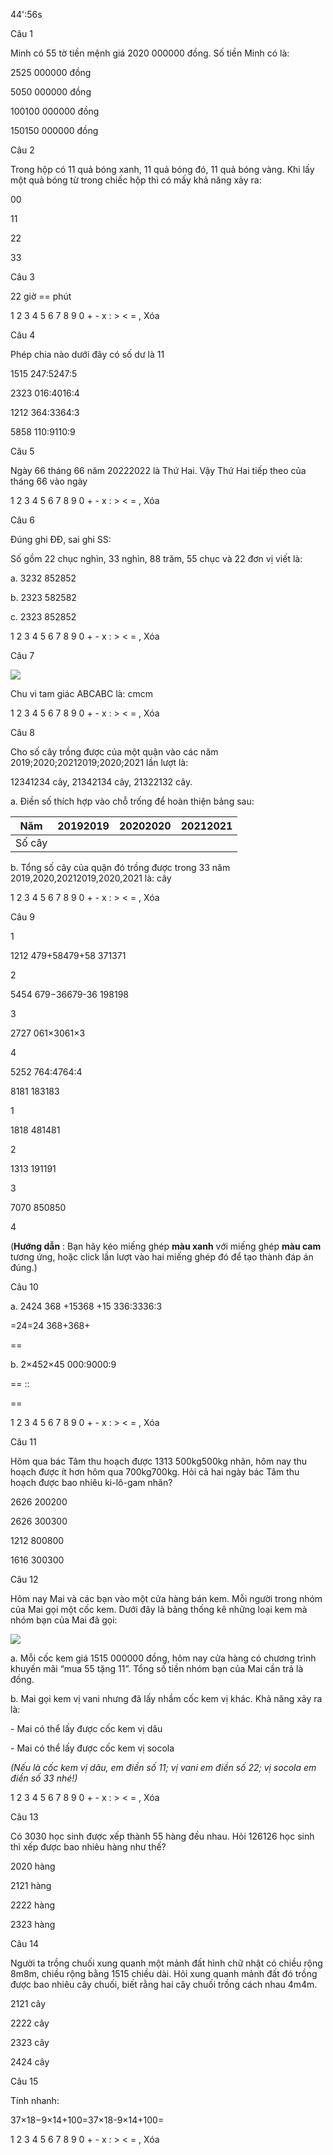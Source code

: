 44':56s

Câu 1

Minh có 55 tờ tiền mệnh giá 2020 000000 đồng. Số tiền Minh có là:

2525 000000 đồng

5050 000000 đồng

100100 000000 đồng

150150 000000 đồng

Câu 2

Trong hộp có 11 quả bóng xanh, 11 quả bóng đó, 11 quả bóng vàng. Khi lấy một quả bóng từ trong chiếc hộp thì có mấy khả năng xảy ra:

00

11

22

33

Câu 3

22 giờ ==  phút

1 2 3 4 5 6 7 8 9 0 + - x : > < = , Xóa

Câu 4

Phép chia nào dưới đây có số dư là 11

1515 247:5247:5

2323 016:4016:4

1212 364:3364:3

5858 110:9110:9

Câu 5

Ngày 66 tháng 66 năm 20222022 là Thứ Hai. Vậy Thứ Hai tiếp theo của tháng 66 vào ngày  

1 2 3 4 5 6 7 8 9 0 + - x : > < = , Xóa

Câu 6

Đúng ghi ĐĐ, sai ghi SS:

Số gồm 22 chục nghìn, 33 nghìn, 88 trăm, 55 chục và 22 đơn vị viết là:

a. 3232 852852  

b. 2323 582582  

c. 2323 852852  

1 2 3 4 5 6 7 8 9 0 + - x : > < = , Xóa

Câu 7

![](https://onthi123.vn/public/uploads/1_318.png)

Chu vi tam giác ABCABC là:  cmcm

1 2 3 4 5 6 7 8 9 0 + - x : > < = , Xóa

Câu 8

Cho số cây trồng được của một quận vào các năm 2019;2020;20212019;2020;2021 lần lượt là:

 12341234 cây, 21342134 cây, 21322132 cây.

a. Điền số thích hợp vào chỗ trống để hoàn thiện bảng sau:

Năm |  20192019 |  20202020 |  20212021  
---|---|---|---  
Số cây |  |  |   
  
b. Tổng số cây của quận đó trồng được trong 33 năm 2019,2020,20212019,2020,2021 là:  cây

1 2 3 4 5 6 7 8 9 0 + - x : > < = , Xóa

Câu 9

1

1212 479+58479+58 371371

2

5454 679−36679-36 198198

3

2727 061×3061×3

4

5252 764:4764:4

8181 183183

1

1818 481481

2

1313 191191

3

7070 850850

4

(**Hướng dẫn** : Bạn hãy kéo miếng ghép **màu xanh** với miếng ghép **màu cam** tương ứng, hoặc click lần lượt vào hai miếng ghép đó để tạo thành đáp án đúng.)

Câu 10

a. 2424 368 +15368 +15 336:3336:3

=24=24 368+368+

==

b. 2×452×45 000:9000:9

== ::

==

1 2 3 4 5 6 7 8 9 0 + - x : > < = , Xóa

Câu 11

Hôm qua bác Tâm thu hoạch được 1313 500kg500kg nhãn, hôm nay thu hoạch được ít hơn hôm qua 700kg700kg. Hỏi cả hai ngày bác Tâm thu hoạch được bao nhiêu ki-lô-gam nhãn?

2626 200200

2626 300300

1212 800800

1616 300300

Câu 12

Hôm nay Mai và các bạn vào một cửa hàng bán kem. Mỗi người trong nhóm của Mai gọi một cốc kem. Dưới đây là bảng thống kê những loại kem mà nhóm bạn của Mai đã gọi:

![](https://onthi123.vn/public/uploads/2_184.png)

a. Mỗi cốc kem giá 1515 000000 đồng, hôm nay cửa hàng có chương trình khuyến mãi “mua 55 tặng 11”. Tổng số tiền nhóm bạn của Mai cần trả là  đồng.

b. Mai gọi kem vị vani nhưng đã lấy nhầm cốc kem vị khác. Khả năng xảy ra là:

\- Mai có thể lấy được cốc kem  vị dâu 

\- Mai có thể lấy được cốc kem  vị socola

_(Nếu là cốc kem vị dâu, em điền số 11; vị vani em điền số 22; vị socola em điền số 33 nhé!)_

1 2 3 4 5 6 7 8 9 0 + - x : > < = , Xóa

Câu 13

Có 3030 học sinh được xếp thành 55 hàng đều nhau. Hỏi 126126 học sinh thì xếp được bao nhiêu hàng như thế?

2020 hàng 

2121 hàng 

2222 hàng

2323 hàng

Câu 14

Người ta trồng chuối xung quanh một mảnh đất hình chữ nhật có chiều rộng 8m8m, chiều rộng bằng 1515 chiều dài. Hỏi xung quanh mảnh đất đó trồng được bao nhiêu cây chuối, biết rằng hai cây chuối trồng cách nhau 4m4m.

2121 cây 

2222 cây  

2323 cây  

2424 cây 

Câu 15

Tính nhanh:

37×18−9×14+100=37×18-9×14+100=  

1 2 3 4 5 6 7 8 9 0 + - x : > < = , Xóa
